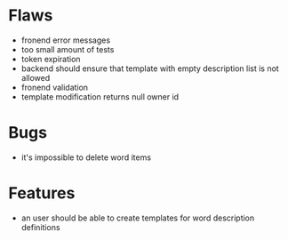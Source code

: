 # Flaws

* fronend error messages
* too small amount of tests
* token expiration
* backend should ensure that template with empty description list is not allowed
* fronend validation
* template modification returns null owner id

# Bugs

* it's impossible to delete word items

# Features

* an user should be able to create templates for word description definitions